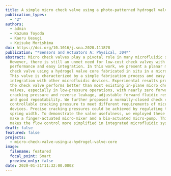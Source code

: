 ```yaml
---
title: A simple micro check valve using a photo-patterned hydrogel valve core
publication_types:
  - "2"
authors:
  - admin
  - Kazuma Toyoda
  - Kaoru Uesugi
  - Keisuke Morishima
doi: https://doi.org/10.1016/j.sna.2020.111878
publication: "*Sensors and Actuators A: Physical, 304*"
abstract: Micro check valves play a pivotal role in many microfluidic systems.
  However, there is still an unmet need for low-cost check valves with good
  performance and easy integration. In this work, we present a planar micro
  check valve using a hydrogel valve core fabricated in situ in a microchannel.
  This valve is characterized by a simple fabrication process and easy
  integration with other microfluidic devices. Experimental results proved that
  the check valve performs better than most existing in-plane micro check
  valves, especially in low-pressure operations, with nearly zero forward
  cracking pressure and reverse leakage, adjustable forward fluidic resistance,
  and good repeatability. We further proposed a normally-closed check valve with
  controllable cracking pressure to meet different requirements of microfluidic
  devices. Precise cracking pressures could be achieved by regulating the valve
  spring width. To demonstrate the valve usefulness, we employed these valves to
  make a finger-actuated micro-mixer and a bio-actuated micro-pump. This study
  makes the flow control more simplified in integrated microfluidic systems.
draft: false
featured: false
projects:
  - micro-check-valve-using-a-hydrogel-valve-core
image:
  filename: featured
  focal_point: Smart
  preview_only: false
date: 2020-01-31T11:32:00.000Z
---
```

